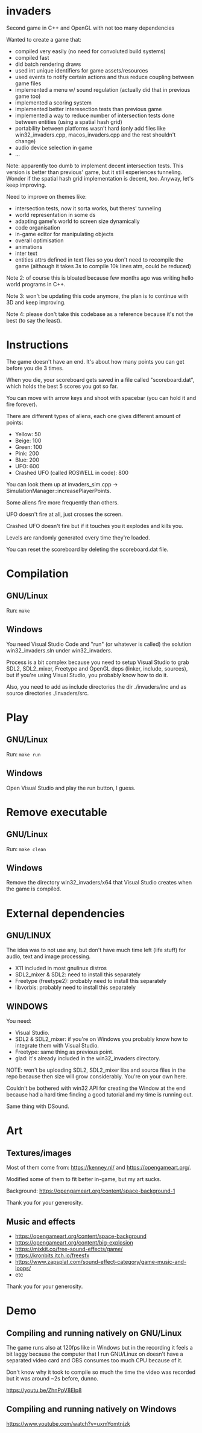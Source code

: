 # invaders

Second game in C++ and OpenGL with not too many dependencies

Wanted to create a game that:

- compiled very easily (no need for convoluted build systems)
- compiled fast
- did batch rendering draws
- used int unique identifiers for game assets/resources
- used events to notify certain actions and thus reduce coupling between game files
- implemented a menu w/ sound regulation (actually did that in previous game too)
- implemented a scoring system
- implemented better interesection tests than previous game
- implemented a way to reduce number of intersection tests done between entities (using a spatial hash grid)
- portability between platforms wasn't hard (only add files like win32_invaders.cpp, macos_invaders.cpp and the rest shouldn't change)
- audio device selection in game
- ...

Note: apparently too dumb to implement decent intersection tests. This version is better than previous' game, but it still experiences tunneling. Wonder if the spatial hash grid implementation is decent, too. Anyway, let's keep improving.

Need to improve on themes like:

- intersection tests, now it sorta works, but theres' tunneling
- world representation in some ds
- adapting game's world to screen size dynamically
- code organisation
- in-game editor for manipulating objects
- overall optimisation
- animations
- inter text
- entities attrs defined in text files so you don't need to recompile the game (although it takes 3s to compile 10k lines atm, could be reduced)

Note 2: of course this is bloated because few months ago was writing hello world programs in C++.

Note 3: won't be updating this code anymore, the plan is to continue with 3D and keep improving.

Note 4: please don't take this codebase as a reference because it's not the best (to say the least).

# Instructions

The game doesn't have an end. It's about how many points you can get before you die 3 times.

When you die, your scoreboard gets saved in a file called "scoreboard.dat", which holds the best 5 scores you got so far.

You can move with arrow keys and shoot with spacebar (you can hold it and fire forever).

There are different types of aliens, each one gives different amount of points:

- Yellow: 50
- Beige: 100
- Green: 100
- Pink: 200
- Blue: 200
- UFO: 600
- Crashed UFO (called ROSWELL in code): 800

You can look them up at invaders_sim.cpp -> SimulationManager::increasePlayerPoints.

Some aliens fire more frequently than others.

UFO doesn't fire at all, just crosses the screen.

Crashed UFO doesn't fire but if it touches you it explodes and kills you.

Levels are randomly generated every time they're loaded.

You can reset the scoreboard by deleting the scoreboard.dat file.

# Compilation

## GNU/Linux

Run: `make`

## Windows

You need Visual Studio Code and "run" (or whatever is called) the solution win32_invaders.sln under win32_invaders.

Process is a bit complex because you need to setup Visual Studio to grab SDL2, SDL2_mixer, Freetype and OpenGL deps (linker, include, sources), but if you're using Visual Studio, you probably know how to do it.

Also, you need to add as include directories the dir ./invaders/inc and as source directories ./invaders/src.

# Play

## GNU/Linux

Run: `make run`

## Windows

Open Visual Studio and play the run button, I guess.

# Remove executable

## GNU/Linux

Run: `make clean`

## Windows

Remove the directory win32_invaders/x64 that Visual Studio creates when the game is compiled.

# External dependencies

## GNU/LINUX

The idea was to not use any, but don't have much time left (life stuff) for audio, text and image processing.

- X11 included in most gnulinux distros
- SDL2_mixer & SDL2: need to install this separately
- Freetype (freetype2): probably need to install this separately
- libvorbis: probably need to install this separately

## WINDOWS

You need:

- Visual Studio.
- SDL2 & SDL2_mixer: if you're on Windows you probably know how to integrate them with Visual Studio.
- Freetype: same thing as previous point.
- glad: it's already included in the win32_invaders directory.

NOTE: won't be uploading SDL2, SDL2_mixer libs and source files in the repo because then size will grow considerably. You're on your own here.

Couldn't be bothered with win32 API for creating the Window at the end because had a hard time finding a good tutorial and my time is running out.

Same thing with DSound.

# Art

## Textures/images

Most of them come from: https://kenney.nl/ and https://opengameart.org/.

Modified some of them to fit better in-game, but my art sucks.

Background: https://opengameart.org/content/space-background-1

Thank you for your generosity.

## Music and effects

- https://opengameart.org/content/space-background
- https://opengameart.org/content/big-explosion
- https://mixkit.co/free-sound-effects/game/
- https://kronbits.itch.io/freesfx
- https://www.zapsplat.com/sound-effect-category/game-music-and-loops/
- etc

Thank you for your generosity.

# Demo

## Compiling and running natively on GNU/Linux

The game runs also at 120fps like in Windows but in the recording it feels a bit laggy because the computer that I run GNU/Linux on doesn't have a separated video card and OBS consumes too much CPU because of it.

Don't know why it took to compile so much the time the video was recorded but it was around ~2s before, dunno.

https://youtu.be/ZhnPpV8Elp8

## Compiling and running natively on Windows

https://www.youtube.com/watch?v=uxmYomtnjzk
